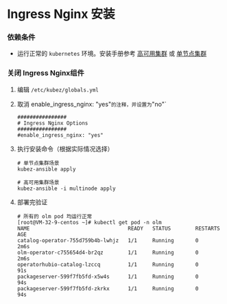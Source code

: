 # Ingress Nginx 安装

### 依赖条件
- 运行正常的 `kubernetes` 环境。安装手册参考 [高可用集群](../install/multinode.md) 或 [单节点集群](../install/all-in-one.md)

### 关闭 Ingress Nginx组件
1. 编辑 `/etc/kubez/globals.yml`

2. 取消 enable_ingress_nginx: "yes"` 的注释，并设置为 `"no"`
    ```shell
    ################
    # Ingress Nginx Options
    ################
    #enable_ingress_nginx: "yes"
    ```

3. 执行安装命令（根据实际情况选择）
    ```shell
    # 单节点集群场景
    kubez-ansible apply

    # 高可用集群场景
    kubez-ansible -i multinode apply
    ```

4. 部署完验证
    ```shell
    # 所有的 olm pod 均运行正常
    [root@VM-32-9-centos ~]# kubectl get pod -n olm
    NAME                                READY   STATUS        RESTARTS   AGE
    catalog-operator-755d759b4b-lwhjz   1/1     Running       0          2m6s
    olm-operator-c755654d4-br2qz        1/1     Running       0          2m6s
    operatorhubio-catalog-lzccq         1/1     Running       0          91s
    packageserver-599f7fb5fd-x5w4s      1/1     Running       0          94s
    packageserver-599f7fb5fd-zkrkx      1/1     Running       0          94s
    ```
